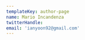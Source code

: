 ```yaml
---
templateKey: author-page
name: Mario Incandenza
twitterHandle:
email: 'ianyoon92@gmail.com'
---
```

